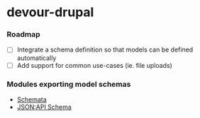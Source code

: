 # devour-drupal

### Roadmap
- [ ] Integrate a schema definition so that models can be defined automatically
- [ ] Add support for common use-cases (ie. file uploads)

### Modules exporting model schemas

- [Schemata](https://www.drupal.org/project/schemata)
- [JSON:API Schema](https://www.drupal.org/project/jsonapi_schema)
